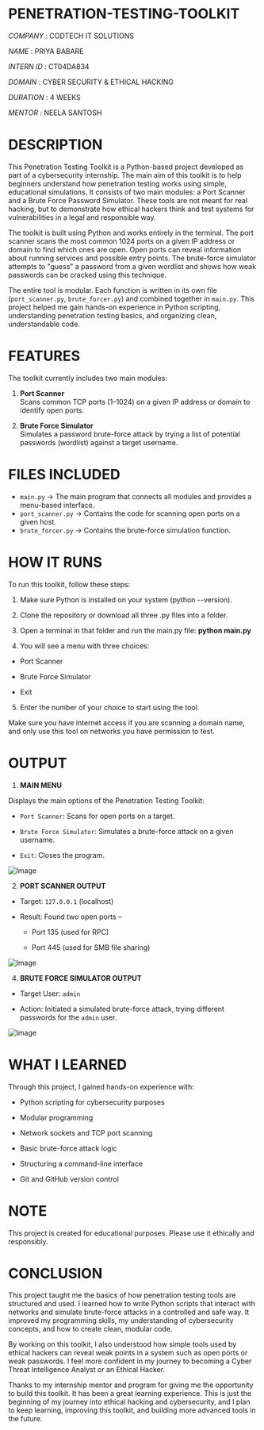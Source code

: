 # PENETRATION-TESTING-TOOLKIT

*COMPANY* : CODTECH IT SOLUTIONS

*NAME* : PRIYA BABARE

*INTERN ID* : CT04DA834 

*DOMAIN* : CYBER  SECURITY & ETHICAL  HACKING

*DURATION* : 4 WEEKS

*MENTOR* : NEELA SANTOSH

# DESCRIPTION

This Penetration Testing Toolkit is a Python-based project developed as part of a cybersecurity internship. The main aim of this toolkit is to help beginners understand how penetration testing works using simple, educational simulations. It consists of two main modules: a Port Scanner and a Brute Force Password Simulator. These tools are not meant for real hacking, but to demonstrate how ethical hackers think and test systems for vulnerabilities in a legal and responsible way.

The toolkit is built using Python and works entirely in the terminal. The port scanner scans the most common 1024 ports on a given IP address or domain to find which ones are open. Open ports can reveal information about running services and possible entry points. The brute-force simulator attempts to "guess" a password from a given wordlist and shows how weak passwords can be cracked using this technique.

The entire tool is modular. Each function is written in its own file (`port_scanner.py`, `brute_forcer.py`) and combined together in `main.py`. This project helped me gain hands-on experience in Python scripting, understanding penetration testing basics, and organizing clean, understandable code.

# FEATURES

The toolkit currently includes two main modules:

1. **Port Scanner**  
   Scans common TCP ports (1–1024) on a given IP address or domain to identify open ports.

2. **Brute Force Simulator**  
   Simulates a password brute-force attack by trying a list of potential passwords (wordlist) against a target username.

# FILES INCLUDED

- `main.py` → The main program that connects all modules and provides a menu-based interface.
- `port_scanner.py` → Contains the code for scanning open ports on a given host.
- `brute_forcer.py` → Contains the brute-force simulation function.

# HOW IT RUNS

To run this toolkit, follow these steps:

1. Make sure Python is installed on your system (python --version).

2. Clone the repository or download all three .py files into a folder.

3. Open a terminal in that folder and run the main.py file: **python main.py**

4. You will see a menu with three choices:

- Port Scanner

- Brute Force Simulator

- Exit

5. Enter the number of your choice to start using the tool.

 Make sure you have internet access if you are scanning a domain name, and only use this tool on networks you have permission to test.

# OUTPUT 

 1. **MAIN MENU**

 Displays the main options of the Penetration Testing Toolkit:

- `Port Scanner`: Scans for open ports on a target.

- `Brute Force Simulator`: Simulates a brute-force attack on a given username.

- `Exit`: Closes the program.  

![Image](https://github.com/user-attachments/assets/9c13285a-1bc2-42ed-b04b-21ea6b7ba110)

2. **PORT SCANNER OUTPUT**

- Target: `127.0.0.1` (localhost)

- Result: Found two open ports –

  - Port 135 (used for RPC)

  - Port 445 (used for SMB file sharing)   

![Image](https://github.com/user-attachments/assets/8ef01f93-2a6d-4253-8358-4d3cebf72ba6)   

4. **BRUTE FORCE SIMULATOR OUTPUT**

- Target User: `admin`

- Action: Initiated a simulated brute-force attack, trying different passwords for the `admin` 
  user.

 ![Image](https://github.com/user-attachments/assets/b163afa1-8a27-415e-b1bc-93a91d1bdc89)  

# WHAT I LEARNED

Through this project, I gained hands-on experience with:

- Python scripting for cybersecurity purposes

- Modular programming

- Network sockets and TCP port scanning

- Basic brute-force attack logic

- Structuring a command-line interface

- Git and GitHub version control

# NOTE

This project is created for educational purposes. Please use it ethically and responsibly.

# CONCLUSION

This project taught me the basics of how penetration testing tools are structured and used. I learned how to write Python scripts that interact with networks and simulate brute-force attacks in a controlled and safe way. It improved my programming skills, my understanding of cybersecurity concepts, and how to create clean, modular code.

By working on this toolkit, I also understood how simple tools used by ethical hackers can reveal weak points in a system such as open ports or weak passwords. I feel more confident in my journey to becoming a Cyber Threat Intelligence Analyst or an Ethical Hacker.

Thanks to my internship mentor and program for giving me the opportunity to build this toolkit. It has been a great learning experience. This is just the beginning of my journey into ethical hacking and cybersecurity, and I plan to keep learning, improving this toolkit, and building more advanced tools in the future.
